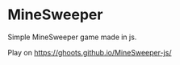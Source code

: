 # MineSweeper

Simple MineSweeper game made in js.

Play on https://ghoots.github.io/MineSweeper-js/
